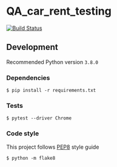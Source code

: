 # QA_car_rent_testing

[![Build Status](https://travis-ci.org/ButterflyBug/QA_car_rent_testing.svg?branch=master)](https://travis-ci.org/ButterflyBug/QA_car_rent_testing)


## Development
Recommended Python version `3.8.0`

### Dependencies
`$ pip install -r requirements.txt`

### Tests
`$ pytest --driver Chrome`

### Code style
This project follows [PEP8](https://www.python.org/dev/peps/pep-0008/) style guide

`$ python -m flake8`